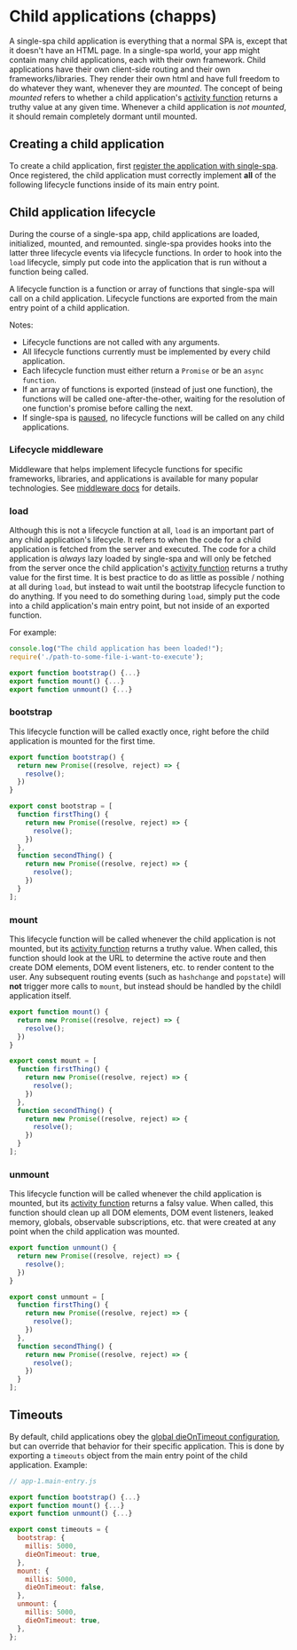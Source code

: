 # Child applications (chapps)

A single-spa child application is everything that a normal SPA is, except that it doesn't have an HTML page.
In a single-spa world, your app might contain many child applications, each with their own framework.
Child applications have their own client-side routing and their own frameworks/libraries.
They render their own html and have full freedom to do whatever they want, whenever they are *mounted*.
The concept of being *mounted* refers to whether a child application's
[activity function](/docs/root-application.md#activity-function) returns a truthy value at any given time.
Whenever a child application is *not mounted*, it should remain completely dormant until mounted.

## Creating a child application

To create a child application, first
[register the application with single-spa](/docs/root-application.md#declaring-child-applications).
Once registered, the child application must correctly implement **all** of the following lifecycle functions
inside of its main entry point.

## Child application lifecycle
During the course of a single-spa app, child applications are loaded, initialized, mounted, and remounted.
single-spa provides hooks into the latter three lifecycle events via lifecycle functions. In order to
hook into the `load` lifecycle, simply put code into the application that is run without a function being
called.

A lifecycle function is a function or array of functions that single-spa will call on a child application.
Lifecycle functions are exported from the main entry point of a child application.

Notes:
- Lifecycle functions are not called with any arguments.
- All lifecycle functions currently must be implemented by every child application.
- Each lifecycle function must either return a `Promise` or be an `async function`.
- If an array of functions is exported (instead of just one function), the functions will be called
  one-after-the-other, waiting for the resolution of one function's promise before calling the next.
- If single-spa is [paused](/docs/single-spa-api.md#pause), no lifecycle functions will be called on any
  child applications.

### Lifecycle middleware
Middleware that helps implement lifecycle functions for specific frameworks, libraries, and applications
is available for many popular technologies. See [middleware docs](/docs/single-spa-ecosystem.md) for details.

### load
Although this is not a lifecycle function at all, `load` is an important part of any child application's
lifecycle. It refers to when the code for a child application is fetched from the server and executed.
The code for a child application is *always* lazy loaded by single-spa and will only be fetched from
the server once the child application's [activity function](/docs/root-application.md#activity-function)
returns a truthy value for the first time. It is best practice to do as little as possible / nothing at all
during `load`, but instead to wait until the bootstrap lifecycle function to do anything.
If you need to do something during `load`, simply put the code into a child application's main entry point,
but not inside of an exported function.

For example:
```js
console.log("The child application has been loaded!");
require('./path-to-some-file-i-want-to-execute');

export function bootstrap() {...}
export function mount() {...}
export function unmount() {...}
```

### bootstrap
This lifecycle function will be called exactly once, right before the child application is
mounted for the first time.

```js
export function bootstrap() {
  return new Promise((resolve, reject) => {
    resolve();
  })
}
```

```js
export const bootstrap = [
  function firstThing() {
    return new Promise((resolve, reject) => {
      resolve();
    })
  },
  function secondThing() {
    return new Promise((resolve, reject) => {
      resolve();
    })
  }
];
```

### mount
This lifecycle function will be called whenever the child application is not mounted, but its
[activity function](/docs/root-application.md#activity-function) returns a truthy value. When
called, this function should look at the URL to determine the active route and then create
DOM elements, DOM event listeners, etc. to render content to the user. Any subsequent routing
events (such as `hashchange` and `popstate`) will **not** trigger more calls to `mount`, but
instead should be handled by the childl application itself.

```js
export function mount() {
  return new Promise((resolve, reject) => {
    resolve();
  })
}
```

```js
export const mount = [
  function firstThing() {
    return new Promise((resolve, reject) => {
      resolve();
    })
  },
  function secondThing() {
    return new Promise((resolve, reject) => {
      resolve();
    })
  }
];
```

### unmount
This lifecycle function will be called whenever the child application is mounted, but its
[activity function](/docs/root-application.md#activity-function) returns a falsy value. When
called, this function should clean up all DOM elements, DOM event listeners, leaked memory, globals,
observable subscriptions, etc. that were created at any point when the child application was mounted.

```js
export function unmount() {
  return new Promise((resolve, reject) => {
    resolve();
  })
}
```

```js
export const unmount = [
  function firstThing() {
    return new Promise((resolve, reject) => {
      resolve();
    })
  },
  function secondThing() {
    return new Promise((resolve, reject) => {
      resolve();
    })
  }
];
```

## Timeouts
By default, child applications obey the [global dieOnTimeout configuration](/docs/single-spa-api.md#dieontimeout),
but can override that behavior for their specific application. This is done by exporting a `timeouts` object
from the main entry point of the child application. Example:

```js
// app-1.main-entry.js

export function bootstrap() {...}
export function mount() {...}
export function unmount() {...}

export const timeouts = {
  bootstrap: {
    millis: 5000,
    dieOnTimeout: true,
  },
  mount: {
    millis: 5000,
    dieOnTimeout: false,
  },
  unmount: {
    millis: 5000,
    dieOnTimeout: true,
  },
};
```

